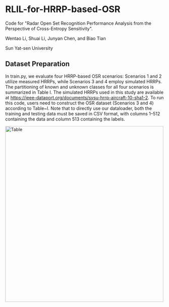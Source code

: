 # RLIL-for-HRRP-based-OSR
Code for "Radar Open Set Recognition Performance Analysis from the Perspective of Cross-Entropy Sensitivity".

Wentao Li, Shuai Li, Junyan Chen, and Biao Tian

Sun Yat-sen University

## Dataset Preparation
In train.py, we evaluate four HRRP-based OSR scenarios: Scenarios 1 and 2 utilize measured HRRPs, while Scenarios 3 and 4 employ simulated HRRPs. The partitioning of known and unknown classes for all four scenarios is summarized in Table I. The simulated HRRPs used in this study are available at https://ieee-dataport.org/documents/sysu-hrrp-aircraft-10-sha1-2. To run this code, users need to construct the OSR dataset (Scenarios 3 and 4) according to Table~I. Note that to directly use our dataloader, both the training and testing data must be saved in CSV format, with columns 1–512 containing the data and column 513 containing the labels.

<img width="501" height="558" alt="Table" src="https://github.com/user-attachments/assets/96898876-4560-4fa8-9440-8e28c6ffb3c0" />
